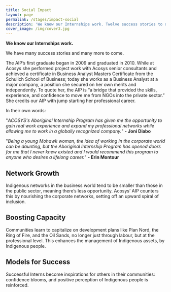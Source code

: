 ```yaml
---
title: Social Impact
layout: page
permalink: /stages/impact-social
description: 'We know our Internships work. Twelve success stories to date, and counting.'
cover_image: /img/cover3.jpg
---
```

**We know our Internships work.**

We have many success stories and many more to come.

The AIP’s first graduate began in 2009 and graduated in 2010. While at Acosys she performed project work with Acosys senior consultants and achieved a certificate in Business Analyst Masters Certificate from the Schulich School of Business; today she works as a Business Analyst at a major company, a position she secured on her own merits and independently. To quote her, the AIP is “a bridge that provided the skills, experience, and confidence to move me from NGOs into the private sector.” She credits our AIP with jump starting her professional career.

In their own words:

"_ACOSYS's Aboriginal Internship Program has given me the opportunity to gain real work experience and expand my professional networks while allowing me to work in a globally recognized company._" **\- Joni Diabo**

"_Being a young Mohawk woman, the idea of working in the corporate world can be daunting, but the
Aboriginal Internship Program has opened doors for me that I never knew existed and I would
recommend this program to anyone who desires a lifelong career._"  **\- Erin Montour**

## Network Growth

Indigenous networks in the business world tend to be smaller than those in the public sector, meaning there’s less opportunity. Acosys’ AIP counters this by nourishing the corporate networks, setting off an upward spiral of inclusion.

## Boosting Capacity

Communities learn to capitalize on development plans like Plan Nord, the Ring of Fire, and the Oil
Sands, no longer just through labour, but at the professional level. This enhances the management of Indigenous assets, by Indigenous people.

## Models for Success

Successful Interns become inspirations for others in their communities: confidence blooms, and
positive perception of Indigenous people is reinforced.
